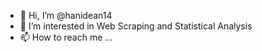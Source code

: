 - 👋 Hi, I’m @hanidean14
- 👀 I’m interested in Web Scraping and Statistical Analysis 
- 📫 How to reach me ...

<!---
hanidean14/hanidean14 is a ✨ special ✨ repository because its `README.md` (this file) appears on your GitHub profile.
You can click the Preview link to take a look at your changes.
--->
